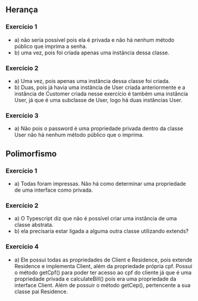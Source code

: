 ## Herança
### Exercício 1
* a) não seria possível pois ela é privada e não há nenhum método público que imprima a senha.
* b) uma vez, pois foi criada apenas uma instância dessa classe.
### Exercício 2
* a) Uma vez, pois apenas uma instância dessa classe foi criada.
* b) Duas, pois já havia uma instância de User criada anteriormente e a instância de Customer criada nesse exercício é também uma instância User, já que é uma subclasse de User, logo há duas instâncias User.
### Exercício 3
* a) Não pois o password é uma propriedade privada dentro da classe User não há nenhum método público que o imprima.

## Polimorfismo
### Exercício 1
* a) Todas foram impressas. Não há como determinar uma propriedade de uma interface como privada.
### Exercício 2
* a) O Typescript diz que não é possível criar uma instância de uma classe abstrata.
* b) ela precisaria estar ligada a alguma outra classe utilizando extends?
### Exercício 4
* a) Ele possui todas as propriedades de Client e Residence, pois extende Residence e implementa Client, além da propriedade própria cpf. Possui o método getCpf() para poder ter acesso ao cpf do cliente já que é uma propriedade privada e calculateBill() pois era uma propriedade da interface Client. Além de possuir o método getCep(), pertencente a sua classe pai Residence.
